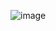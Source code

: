 ![image](https://github.com/KATEKEITH/TIL_log/assets/46472768/0ca2d4c9-1297-4532-b361-ae4e43dd3da3)
